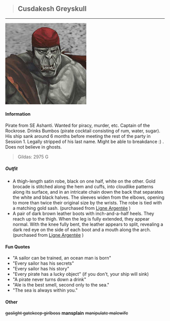 >## Cusdakesh Greyskull

--- 

![crunge](../../../Templates/images/crunge.jpeg "Crunge super swag")

#### Information

Pirate from SE Ashanti. Wanted for piracy, murder, etc. Captain of the Rockrose. Drinks Bumbos (pirate cocktail consisting of rum, water, sugar). His ship sank around 6 months before meeting the rest of the party in Session 1. Legally stripped of his last name. Might be able to breakdance :) . Does not believe in ghosts. 

>Gildas: 2975 G

##### Outfit

- A thigh-length satin robe, black on one half, white on the other. Gold brocade is stitched along the hem and cuffs, into cloudlike patterns along its surface, and in an intricate chain down the back that separates the white and black halves. The sleeves widen from the elbows, opening to more than twice their original size by the wrists. The robe is tied with a matching gold sash. (purchased from [Ligne Argentée](../../Locations/Siege%20Richesse.md#Ligne%20Argentée) )
- A pair of dark brown leather boots with inch-and-a-half heels. They reach up to the thigh. When the leg is fully extended, they appear normal. With the knee fully bent, the leather appears to split, revealing a dark red eye on the side of each boot and a mouth along the arch. (purchased from [Ligne Argentée](../../Locations/Siege%20Richesse.md#Ligne%20Argentée) )

#### Fun Quotes

- "A sailor can be trained, an ocean man is born"
- "Every sailor has his secrets"
- "Every sailor has his story"
- "Every pirate has a lucky object" (if you don't, your ship will sink)
- "A pirate never turns down a drink"
- "Ale is the best smell, second only to the sea."
- "The sea is always within you."

#### Other

~~gaslight gatekeep girlboss~~ **mansplain** ~~manipulate malewife~~
